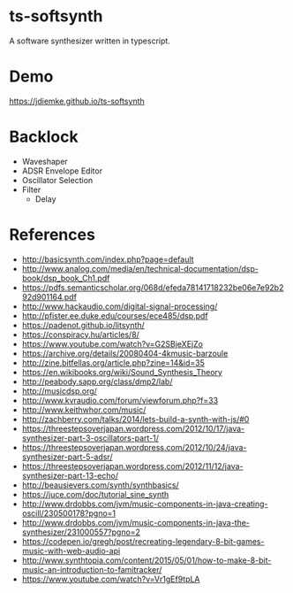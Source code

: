 # ts-softsynth
A software synthesizer written in typescript.

# Demo
https://jdiemke.github.io/ts-softsynth

# Backlock
* Waveshaper
* ADSR Envelope Editor
* Oscillator Selection
* Filter
    * Delay

# References
* http://basicsynth.com/index.php?page=default
* http://www.analog.com/media/en/technical-documentation/dsp-book/dsp_book_Ch1.pdf
* https://pdfs.semanticscholar.org/068d/efeda78141718232be06e7e92b292d901164.pdf
* http://www.hackaudio.com/digital-signal-processing/
* http://pfister.ee.duke.edu/courses/ece485/dsp.pdf
* https://padenot.github.io/litsynth/
* https://conspiracy.hu/articles/8/
* https://www.youtube.com/watch?v=G2SBjeXEjZo
* https://archive.org/details/20080404-4kmusic-barzoule
* http://zine.bitfellas.org/article.php?zine=14&id=35
* https://en.wikibooks.org/wiki/Sound_Synthesis_Theory
* http://peabody.sapp.org/class/dmp2/lab/
* http://musicdsp.org/
* http://www.kvraudio.com/forum/viewforum.php?f=33
* http://www.keithwhor.com/music/
* http://zachberry.com/talks/2014/lets-build-a-synth-with-js/#0
* https://threestepsoverjapan.wordpress.com/2012/10/17/java-synthesizer-part-3-oscillators-part-1/
* https://threestepsoverjapan.wordpress.com/2012/10/24/java-synthesizer-part-5-adsr/
* https://threestepsoverjapan.wordpress.com/2012/11/12/java-synthesizer-part-13-echo/
* http://beausievers.com/synth/synthbasics/
* https://juce.com/doc/tutorial_sine_synth
* http://www.drdobbs.com/jvm/music-components-in-java-creating-oscill/230500178?pgno=1
* http://www.drdobbs.com/jvm/music-components-in-java-the-synthesizer/231000557?pgno=2
* https://codepen.io/gregh/post/recreating-legendary-8-bit-games-music-with-web-audio-api
* http://www.synthtopia.com/content/2015/05/01/how-to-make-8-bit-music-an-introduction-to-famitracker/
* https://www.youtube.com/watch?v=Vr1gEf9tpLA
